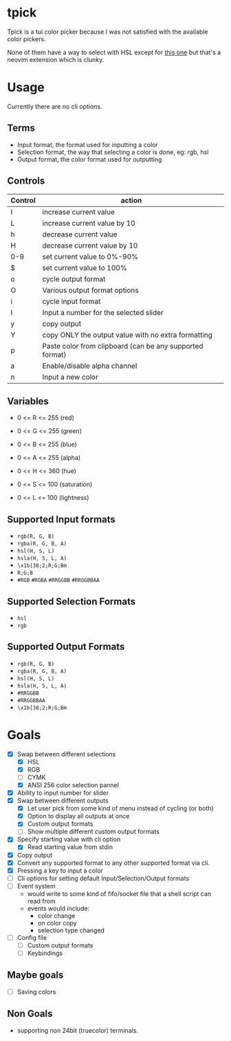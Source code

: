 # tpick

Tpick is a tui color picker because I was not satisfied with the available color pickers.

None of them have a way to select with HSL except for [this one](https://github.com/uga-rosa/ccc.nvim) but that's a neovim extension which is clunky.

# Usage

Currently there are no cli options.

## Terms

- Input format, the format used for inputting a color
- Selection format, the way that selecting a color is done, eg: rgb, hsl
- Output format, the color format used for outputting

## Controls

| Control | action                                                   |
| ------- | -------------------------------------------------------- |
| l       | increase current value                                   |
| L       | increase current value by 10                             |
| h       | decrease current value                                   |
| H       | decrease current value by 10                             |
| 0-9     | set current value to 0%-90%                              |
| $       | set current value to 100%                                |
| o       | cycle output format                                      |
| O       | Various output format options                            |
| i       | cycle input format                                       |
| I       | Input a number for the selected slider                   |
| y       | copy output                                              |
| Y       | copy ONLY the output value with no extra formatting      |
| p       | Paste color from clipboard (can be any supported format) |
| a       | Enable/disable alpha channel                             |
| n       | Input a new color                                        |

## Variables

- 0 <= R <= 255 (red)
- 0 <= G <= 255 (green)
- 0 <= B <= 255 (blue)

- 0 <= A <= 255 (alpha)

- 0 <= H <= 360 (hue)
- 0 <= S <= 100 (saturation)
- 0 <= L <= 100 (lightness)

## Supported Input formats

- `rgb(R, G, B)`
- `rgba(R, G, B, A)`
- `hsl(H, S, L)`
- `hsla(H, S, L, A)`
- `\x1b[38;2;R;G;Bm`
- `R;G;B`
- `#RGB` `#RGBA` `#RRGGBB` `#RRGGBBAA`

## Supported Selection Formats

- `hsl`
- `rgb`

## Supported Output Formats

- `rgb(R, G, B)`
- `rgba(R, G, B, A)`
- `hsl(H, S, L)`
- `hsla(H, S, L, A)`
- `#RRGGBB`
- `#RRGGBBAA`
- `\x1b[38;2;R;G;Bm`

# Goals

- [x] Swap between different selections
  - [x] HSL
  - [x] RGB
  - [ ] CYMK
  - [x] ANSI 256 color selection pannel
- [x] Ability to input number for slider
- [x] Swap between different outputs
  - [x] Let user pick from some kind of menu instead of cycling (or both)
  - [x] Option to display all outputs at once
  - [x] Custom output formats
  - [ ] Show multiple different custom output formats
- [x] Specify starting value with cli option
  - [x] Read starting value from stdin
- [x] Copy output
- [x] Convert any supported format to any other supported format via cli.
- [x] Pressing a key to input a color
- [ ] Cli options for setting default Input/Selection/Output formats
- [ ] Event system
  - would write to some kind of fifo/socket file that a shell script can read from
  - events would include:
    - color change
    - on color copy
    - selection type changed
- [ ] Config file
  - [ ] Custom output formats
  - [ ] Keybindings

## Maybe goals

- [ ] Saving colors

## Non Goals

- supporting non 24bit (truecolor) terminals.
